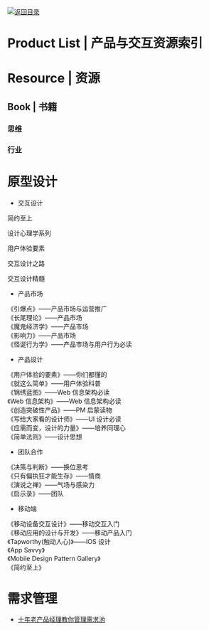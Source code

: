 [![返回目录](https://user-images.githubusercontent.com/5803001/38079637-ff0abcf0-3371-11e8-9b76-ad651620afc7.jpg)](https://github.com/wxyyxc1992/Awesome-Lists)

# Product List | 产品与交互资源索引

# Resource | 资源

## Book | 书籍

### 思维

### 行业

# 原型设计

- 交互设计

简约至上

设计心理学系列

用户体验要素

交互设计之路

交互设计精髓

- 产品市场

《引爆点》——产品市场与运营推广  
《长尾理论》——产品市场  
《魔鬼经济学》——产品市场  
《影响力》——产品市场  
《怪诞行为学》——产品市场与用户行为必读

- 产品设计

《用户体验的要素》——你们都懂的  
《就这么简单》——用户体验科普  
《锦绣蓝图》——Web 信息架构必读  
《Web 信息架构》——Web 信息架构必读  
《创造突破性产品》——PM 启蒙读物  
《写给大家看的设计师》——UI 设计必读  
《应需而变，设计的力量》——培养同理心  
《简单法则》——设计思想

- 团队合作

《决策与判断》——换位思考  
《只有偏执狂才能生存》——情商  
《演说之禅》——气场与感染力  
《启示录》——团队

- 移动端

《移动设备交互设计》——移动交互入门  
《移动应用的设计与开发》——移动产品入门  
《Tapworthy(触动人心)》——IOS 设计  
《App Savvy》  
《Mobile Design Pattern Gallery》  
《简约至上》

# 需求管理

- [十年老产品经理教你管理需求池](http://www.woshipm.com/pmd/510851.html)
